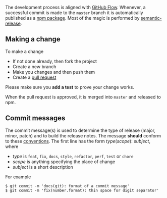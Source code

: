 The development process is aligned with [GitHub Flow](https://guides.github.com/introduction/flow/).  Whenever, a successful commit is made to the `master` branch it is automatically published as a [npm package](https://www.npmjs.com/package/isq). Most of the magic is performed by [semantic-release](https://github.com/semantic-release/semantic-release).

## Making a change

To make a change
* If not done already, then fork the project
* Create a new branch
* Make you changes and then push them
* Create a [pull request](https://help.github.com/articles/using-pull-requests/)

Please make sure you **add a test** to prove your change works.

When the pull request is approved, it is merged into `master` and released to npm.

## Commit messages
 
The commit message(s) is used to determine the type of release (major, minor, patch) and to build the release notes.  The message **should** conform to these [conventions](https://docs.google.com/document/d/1QrDFcIiPjSLDn3EL15IJygNPiHORgU1_OOAqWjiDU5Y/edit#heading=h.uyo6cb12dt6w). The first line has the form *type*(*scope*): *subject*, where

* *type* is `feat`, `fix`, `docs`, `style`, `refactor`, `perf`, `test` or `chore`
* *scope* is anything specifying the place of change
* *subject* is a short description

For example

    $ git commit -m 'docs(git): format of a commit message'
    $ git commit -m 'fix(number.format): thin space for digit separator'